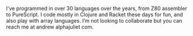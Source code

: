 I've programmed in over 30 languages over the years, from Z80 assembler to PureScript.
I code mostly in Clojure and Racket these days for fun, and also play with array languages.
I’m not looking to collaborate but you can reach me at andrew <at> alphajuliet <point> com.

<!---
alphajuliet/alphajuliet is a ✨ special ✨ repository because its `README.md` (this file) appears on your GitHub profile.
You can click the Preview link to take a look at your changes.
--->
